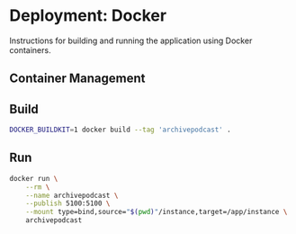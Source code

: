 # Deployment: Docker

Instructions for building and running the application using Docker containers.

## Container Management

## Build

```bash
DOCKER_BUILDKIT=1 docker build --tag 'archivepodcast' .
```

## Run

```bash
docker run \
    --rm \
    --name archivepodcast \
    --publish 5100:5100 \
    --mount type=bind,source="$(pwd)"/instance,target=/app/instance \
    archivepodcast
```
